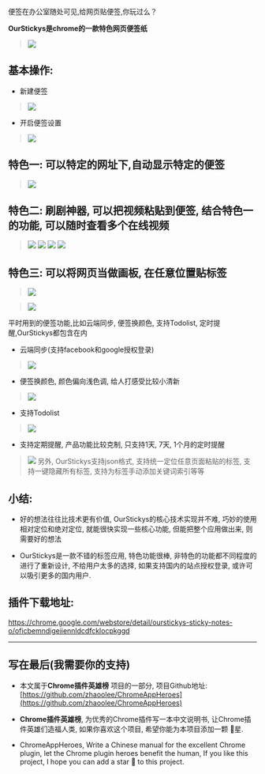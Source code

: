 便签在办公室随处可见,给网页贴便签,你玩过么？

**OurStickys是chrome的一款特色网页便签纸**
> ![](https://upload-images.jianshu.io/upload_images/3203841-931347d5e55616c8.png?imageMogr2/auto-orient/strip%7CimageView2/2/w/1240)

## 基本操作: 
- 新建便签
> ![](https://upload-images.jianshu.io/upload_images/3203841-e9369623bc459a9b.png?imageMogr2/auto-orient/strip%7CimageView2/2/w/1240)
- 开启便签设置
> ![](https://upload-images.jianshu.io/upload_images/3203841-34bfd4da7c8281db.png?imageMogr2/auto-orient/strip%7CimageView2/2/w/1240)



## 特色一: 可以特定的网址下,自动显示特定的便签
> ![](https://upload-images.jianshu.io/upload_images/3203841-3ba65187b42824bb.png?imageMogr2/auto-orient/strip%7CimageView2/2/w/1240)


## 特色二: 刷剧神器, 可以把视频粘贴到便签, 结合特色一的功能, 可以随时查看多个在线视频
> ![](https://upload-images.jianshu.io/upload_images/3203841-412686986c28aeb3.png?imageMogr2/auto-orient/strip%7CimageView2/2/w/1240)
> ![](https://upload-images.jianshu.io/upload_images/3203841-3131ce8eaeb03efa.png?imageMogr2/auto-orient/strip%7CimageView2/2/w/1240)
> ![](https://upload-images.jianshu.io/upload_images/3203841-f02eb16c89c20c1c.png?imageMogr2/auto-orient/strip%7CimageView2/2/w/1240)
> ![](https://upload-images.jianshu.io/upload_images/3203841-11ab575915d65c71.png?imageMogr2/auto-orient/strip%7CimageView2/2/w/1240)

## 特色三: 可以将网页当做画板, 在任意位置贴标签 
> ![](https://upload-images.jianshu.io/upload_images/3203841-eaa92103cf9363af.png?imageMogr2/auto-orient/strip%7CimageView2/2/w/1240)

> ![](https://upload-images.jianshu.io/upload_images/3203841-074fe1eee91a1399.gif?imageMogr2/auto-orient/strip)



 平时用到的便签功能,比如云端同步, 便签换颜色, 支持Todolist, 定时提醒,OurStickys都包含在内
- 云端同步(支持facebook和google授权登录)
> ![](https://upload-images.jianshu.io/upload_images/3203841-be0f78b06e1c93dd.png?imageMogr2/auto-orient/strip%7CimageView2/2/w/1240)



- 便签换颜色, 颜色偏向浅色调, 给人打感受比较小清新

> ![](https://upload-images.jianshu.io/upload_images/3203841-acef7bc99852cee0.png?imageMogr2/auto-orient/strip%7CimageView2/2/w/1240)

- 支持Todolist
> ![](https://upload-images.jianshu.io/upload_images/3203841-f8e7ed23dbd3e33f.png?imageMogr2/auto-orient/strip%7CimageView2/2/w/1240)
- 支持定期提醒, 产品功能比较克制, 只支持1天, 7天, 1个月的定时提醒
> ![](https://upload-images.jianshu.io/upload_images/3203841-e3c7d7f9c7ceb7f5.png?imageMogr2/auto-orient/strip%7CimageView2/2/w/1240)
> 另外,  OurStickys支持json格式, 支持统一定位任意页面粘贴的标签, 支持一键隐藏所有标签, 支持为标签手动添加关键词索引等等



## 小结:
- 好的想法往往比技术更有价值, OurStickys的核心技术实现并不难, 巧妙的使用相对定位和绝对定位, 就能很快实现一些核心功能, 但能把整个应用做出来, 则需要好的想法

- OurStickys是一款不错的标签应用, 特色功能很棒, 非特色的功能都不同程度的进行了重新设计, 不给用户太多的选择,  如果支持国内的站点授权登录, 或许可以吸引更多的国内用户.

## 插件下载地址: 
https://chrome.google.com/webstore/detail/ourstickys-sticky-notes-o/oficbemndigeiiennldcdfcklocpkggd

---

## 写在最后(我需要你的支持)
- 本文属于**Chrome插件英雄榜** 项目的一部分, 项目Github地址: [https://github.com/zhaoolee/ChromeAppHeroes](https://github.com/zhaoolee/ChromeAppHeroes)

- **Chrome插件英雄榜**, 为优秀的Chrome插件写一本中文说明书, 让Chrome插件英雄们造福人类, 如果你喜欢这个项目, 希望你能为本项目添加一颗 🌟星.

- ChromeAppHeroes, Write a Chinese manual for the excellent Chrome plugin, let the Chrome plugin heroes benefit the human, If you like this project, I hope you can add a star 🌟 to this project.




